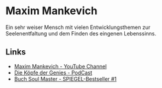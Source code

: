 # Maxim Mankevich

Ein sehr weiser Mensch mit vielen Entwicklungsthemen zur Seelenentfaltung und dem Finden des eingenen Lebenssinns.

## Links
* [Maxim Mankevich - YouTube Channel](https://www.youtube.com/@MaximMankevich)
* [Die Köpfe der Genies - PodCast](https://open.spotify.com/show/6dpvTaTe5bagMUylyadCjN)
* [Buch Soul Master - SPIEGEL-Bestseller #1](https://www.google.com/search?q=maxim+mankevich+soul+master)